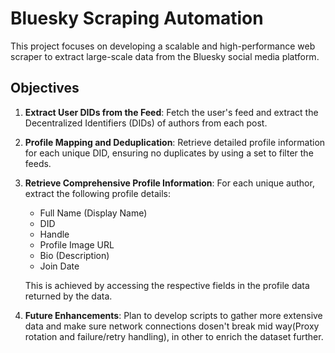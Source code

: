 # Bluesky Scraping Automation

This project focuses on developing a scalable and high-performance web scraper to extract large-scale data from the Bluesky social media platform.

## Objectives

1. **Extract User DIDs from the Feed**:
   Fetch the user's feed and extract the Decentralized Identifiers (DIDs) of authors from each post.&#x20;

2. **Profile Mapping and Deduplication**:
    Retrieve detailed profile information for each unique DID, ensuring no duplicates by using a set to filter the feeds.&#x20;

3. **Retrieve Comprehensive Profile Information**:
   For each unique author, extract the following profile details:

   * Full Name (Display Name)
   * DID
   * Handle
   * Profile Image URL
   * Bio (Description)
   * Join Date 

   This is achieved by accessing the respective fields in the profile data returned by the data.&#x20;

4. **Future Enhancements**:
   Plan to develop scripts to gather more extensive data and make sure network connections dosen't break mid way(Proxy rotation and failure/retry handling), in other to enrich the dataset further.



